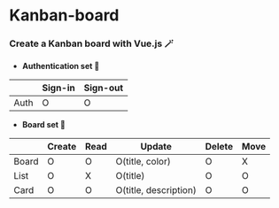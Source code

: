 # Kanban-board

### Create a Kanban board with Vue.js 🪄

-  **Authentication set 🔨**

|  | Sign-in | Sign-out |
|--|--|--|
|Auth|O|O|





- **Board set 🔨**

|  |Create|Read|Update|Delete|Move
|--|--|--|--|--|--|
|Board|O|O|O(title, color)|O|X|
|List|O|X|O(title)|O|O|
|Card|O|O|O(title, description)|O|O|



